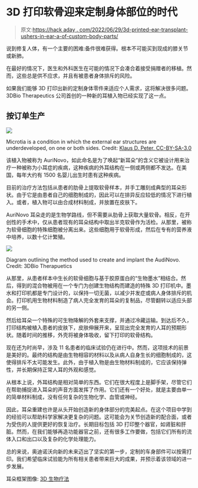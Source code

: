 # 3D 打印软骨迎来定制身体部位的时代

> 原文:[https://hack aday . com/2022/06/29/3d-printed-ear-transplant-ushers-in-ear-a-of-custom-body-parts/](https://hackaday.com/2022/06/29/3d-printed-ear-transplant-ushers-in-ear-a-of-custom-body-parts/)

说到修复人体，有一个主要的困难:备件很难获得。根本不可能买到现成的膝关节或新肺。

在最好的情况下，医生和外科医生在可能的情况下会凑合着接受捐赠者的移植。然而，这些总是供不应求，并且有被患者身体排斥的风险。

如果我们能够 3D 打印出新的定制身体零件来适应个人需求，这将解决很多问题。3DBio Therapeutics 公司首创的一种新的耳植入物已经实现了这一点。

## 按订单生产

![](../Images/278175781d83c54591552ded8ddf0898.png)

Microtia is a condition in which the external ear structures are underdeveloped, on one or both sides. Credit: [Klaus D. Peter, CC-BY-SA-3.0](https://commons.wikimedia.org/wiki/File:Microtia.jpg)

该植入物被称为 AuriNovo，如此命名是为了唤起“新耳朵”的含义它被设计用来治疗一种被称为小耳症的疾病，这种疾病的外耳结构在一侧或两侧都不发达。在美国，每年大约有 1500 名婴儿出生时患有这种疾病。

目前的治疗方法包括从患者的肋骨上提取软骨样本，并手工雕刻成典型的耳朵形状。由于它是由患者自己的细胞制成的，因此可以在排异反应较低的情况下进行植入。或者，植入物可以由合成材料制成，并放置在皮肤下。

AuriNovo 耳朵走的是生物学路线，但不需要从肋骨上获取大量软骨。相反，在开创性的手术中，仅从患者现有的耳朵结构中取出半克软骨作为活检。从那里，被称为软骨细胞的特殊细胞被分离出来。这些细胞用于软骨形成，然后在专有的营养液中培养，以数十亿计繁殖。

![](../Images/a471ab9f982197e2e611fefaebb42bdb.png)

Diagram outlining the method used to create and implant the AudiNovo. Credit: 3DBio Therapuetics

从那里，从患者样本中生长的软骨细胞与基于胶原蛋白的“生物墨水”相结合。然后，得到的混合物被用在一个专门为创建生物结构而建造的特殊 3D 打印机中。墨水和打印机都是专门设计的，以保持一切无菌，以减少并发症或病人身体排斥的机会。打印机用生物材料制造了病人完全发育的耳朵的复制品，尽管翻转以适应头部的另一侧。

然后给耳朵一个特殊的可生物降解的外套来支撑，并通过冷藏运输。到达后不久，打印结构被植入患者的皮肤下，皮肤伸展开来，呈现出完全发育的人耳的预期形状。随着时间的推移，外壳将被身体吸收，留下打印的软骨结构。

现在还为时尚早，涉及 11 名患者的临床试验仍在进行中。然而，这项技术的前景是美好的。最终的结构是由生物相容的材料以及从病人自身生长的细胞制成的，这使得排斥不太可能发生。此外，由于植入物是由生物材料制成的，它应该保持弹性，并长期保持正常人耳的外观和感觉。

从根本上说，外耳结构是相对简单的东西。它们在很大程度上是脚手架，尽管它们在帮助捕捉进入耳朵的声音方面发挥了作用。它们还有一个好处，就是主要由单一的简单材料制成，没有任何复杂的生物化学、血管或神经。

因此，耳朵重建也许是从头开始创造新的身体部分的完美起点。在这个项目中学到的经验可以帮助科学家解决更复杂的问题。这可能会为关节创造新的配合面，或者为受伤的人提供更好的恢复治疗。长期目标包括 3D 打印整个器官，如肾脏和肝脏。然而，在我们能够再造功能器官之前，还有很多工作要做，包括它们所有的流体入口和出口以及复杂的化学处理能力。

总的来说，奥迪诺沃向新的未来迈出了坚实的第一步，定制的车身部件可以按需打印。我们希望临床试验能为所有相关患者带来巨大的成果，并预示着该领域的进一步发展。

耳朵框架图像: [3D 生物疗法](https://ir.3dbiocorp.com/2022/06/02/doctors-transplant-ear-of-human-cells-made-by-3-d-printer/)